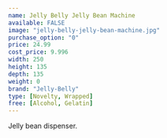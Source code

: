 ```yaml
---
name: Jelly Belly Jelly Bean Machine
available: FALSE
image: "jelly-belly-jelly-bean-machine.jpg"
purchase_option: "0"
price: 24.99
cost_price: 9.996
width: 250
height: 135
depth: 135
weight: 0
brand: "Jelly-Belly"
type: [Novelty, Wrapped]
free: [Alcohol, Gelatin]
---
```

Jelly bean dispenser.